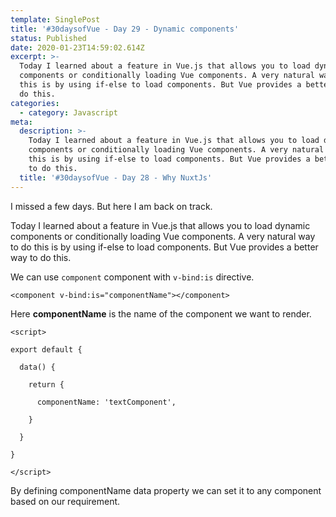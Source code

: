 ```yaml
---
template: SinglePost
title: '#30daysofVue - Day 29 - Dynamic components'
status: Published
date: 2020-01-23T14:59:02.614Z
excerpt: >-
  Today I learned about a feature in Vue.js that allows you to load dynamic
  components or conditionally loading Vue components. A very natural way to do
  this is by using if-else to load components. But Vue provides a better way to
  do this.
categories:
  - category: Javascript
meta:
  description: >-
    Today I learned about a feature in Vue.js that allows you to load dynamic
    components or conditionally loading Vue components. A very natural way to do
    this is by using if-else to load components. But Vue provides a better way
    to do this.
  title: '#30daysofVue - Day 28 - Why NuxtJs'
---
```

I missed a few days. But here I am back on track. 

Today I learned about a feature in Vue.js that allows you to load dynamic components or conditionally loading Vue components. A very natural way to do this is by using if-else to load components. But Vue provides a better way to do this.

We can use `component` component with `v-bind:is` directive.

```
<component v-bind:is="componentName"></component>
```

Here **componentName** is the name of the component we want to render.

```
<script>
```

```
export default {
```

```
  data() {
```

```
    return {
```

```
      componentName: 'textComponent',
```

```
    }
```

```
  }
```

```
}
```

```
</script>
```

By defining componentName data property we can set it to any component based on our requirement.
